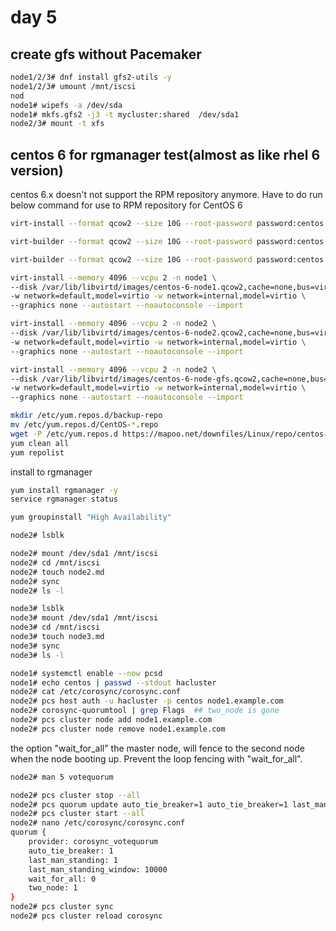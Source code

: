 # day 5

## create gfs without Pacemaker

```bash
node1/2/3# dnf install gfs2-utils -y
node1/2/3# umount /mnt/iscsi
nod
node1# wipefs -a /dev/sda
node1# mkfs.gfs2 -j3 -t mycluster:shared  /dev/sda1
node2/3# mount -t xfs 

```


## centos 6 for rgmanager test(almost as like rhel 6 version)

centos 6.x doesn't not support the RPM repository anymore.
Have to do run below command for use to RPM repository for CentOS 6

```bash
virt-install --format qcow2 --size 10G --root-password password:centos -o /var/lib/libvirt/images/centos-6-node1.qcow2 centos-6

virt-builder --format qcow2 --size 10G --root-password password:centos -o /var/lib/libvirt/images/centos-6-node2.qcow2 centos-6

virt-builder --format qcow2 --size 10G --root-password password:centos -o /var/lib/libvirt/images/centos-6-gfs.qcow2 centos-6

virt-install --memory 4096 --vcpu 2 -n node1 \ 
--disk /var/lib/libvirtd/images/centos-6-node1.qcow2,cache=none,bus=virtio \
-w network=default,model=virtio -w network=internal,model=virtio \
--graphics none --autostart --noautoconsole --import

virt-install --memory 4096 --vcpu 2 -n node2 \ 
--disk /var/lib/libvirtd/images/centos-6-node2.qcow2,cache=none,bus=virtio \
-w network=default,model=virtio -w network=internal,model=virtio \
--graphics none --autostart --noautoconsole --import

virt-install --memory 4096 --vcpu 2 -n node2 \ 
--disk /var/lib/libvirtd/images/centos-6-node-gfs.qcow2,cache=none,bus=virtio \
-w network=default,model=virtio -w network=internal,model=virtio \
--graphics none --autostart --noautoconsole --import
```


```bash
mkdir /etc/yum.repos.d/backup-repo
mv /etc/yum.repos.d/CentOS-*.repo
wget -P /etc/yum.repos.d https://mapoo.net/downfiles/Linux/repo/centos-vault.repo --no-check-certificate
yum clean all
yum repolist

```

install to rgmanager
```bash
yum install rgmanager -y
service rgmanager status
```


```bash
yum groupinstall "High Availability"

```

```bash
node2# lsblk

node2# mount /dev/sda1 /mnt/iscsi
node2# cd /mnt/iscsi
node2# touch node2.md
node2# sync
node2# ls -l

node3# lsblk
node3# mount /dev/sda1 /mnt/iscsi
node3# cd /mnt/iscsi
node3# touch node3.md
node3# sync
node3# ls -l

```


```bash
node1# systemctl enable --now pcsd
node1# echo centos | passwd --stdout hacluster
node2# cat /etc/corosync/corosync.conf
node2# pcs host auth -u hacluster -p centos node1.example.com
node2# corosync-quorumtool | grep Flags  ## two_node is gone
node2# pcs cluster node add node1.example.com
node2# pcs cluster node remove node1.example.com

```

the option "wait_for_all" the master node, will fence to the second node when the node booting up. Prevent the loop fencing with "wait_for_all".


```bash
node2# man 5 votequorum

node2# pcs cluster stop --all
node2# pcs quorum update auto_tie_breaker=1 auto_tie_breaker=1 last_man_standing=1 last_man_standing_window=10000(10sec) wait_for_all=1
node2# pcs cluster start --all
node2# nano /etc/corosync/corosync.conf
quorum {
    provider: corosync_votequorum
    auto_tie_breaker: 1
    last_man_standing: 1
    last_man_standing_window: 10000
    wait_for_all: 0
    two_node: 1
}
node2# pcs cluster sync
node2# pcs cluster reload corosync

```
